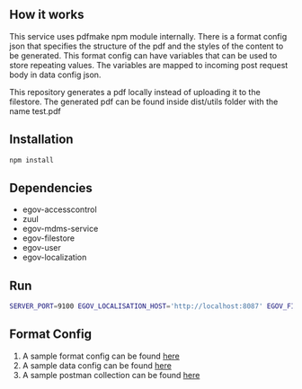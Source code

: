 ## How it works

This service uses pdfmake npm module internally. There is a format config json that specifies the structure of the pdf and the styles of the content to be generated. This format config can have variables that can be used to store repeating values. 
The variables are mapped to incoming post request body in data config json.

This repository generates a pdf locally instead of uploading it to the filestore. The generated pdf can be found inside dist/utils folder with the name test.pdf

## Installation

```sh
npm install
```
## Dependencies

* egov-accesscontrol
* zuul
* egov-mdms-service
* egov-filestore
* egov-user
* egov-localization

## Run

```sh
SERVER_PORT=9100 EGOV_LOCALISATION_HOST='http://localhost:8087' EGOV_FILESTORE_SERVICE_HOST='http://localhost:8060' DATA_CONFIG_URLS='file:///Users/rajiv/Development/digit/github/rainmaker-customisation/configs/pdf-service/data-config/hello-world.json' FORMAT_CONFIG_URLS='file:///Users/rajiv/Development/digit/github/rainmaker-customisation/configs/pdf-service/format-config/hello-world.json' npm start
```

## Format Config
1. A sample format config can be found [here](https://github.com/Transerve-PwC/rainmaker-customisation/blob/feature/sample-pdf-configs/configs/pdf-service/format-config/hello-world.json)
2. A sample data config can be found [here](https://github.com/Transerve-PwC/rainmaker-customisation/blob/feature/sample-pdf-configs/configs/pdf-service/data-config/hello-world.json)
3. A sample postman collection can be found [here](https://www.getpostman.com/collections/02703af901e3e123644a)